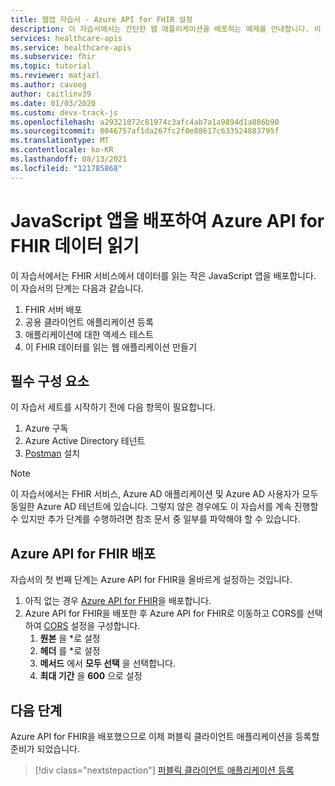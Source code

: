 ```yaml
---
title: 웹앱 자습서 - Azure API for FHIR 설정
description: 이 자습서에서는 간단한 웹 애플리케이션을 배포하는 예제를 안내합니다. 이 첫 번째 자습서에서는 필수 구성 요소 및 Azure API for FHIR 배포에 대해 설명합니다.
services: healthcare-apis
ms.service: healthcare-apis
ms.subservice: fhir
ms.topic: tutorial
ms.reviewer: matjazl
ms.author: cavoeg
author: caitlinv39
ms.date: 01/03/2020
ms.custom: devx-track-js
ms.openlocfilehash: a29321072c81974c3afc4ab7a1a9894d1a886b90
ms.sourcegitcommit: 0046757af1da267fc2f0e88617c633524883795f
ms.translationtype: MT
ms.contentlocale: ko-KR
ms.lasthandoff: 08/13/2021
ms.locfileid: "121785868"
---
```

# <a name="deploy-javascript-app-to-read-data-from-azure-api-for-fhir"></a>JavaScript 앱을 배포하여 Azure API for FHIR 데이터 읽기
이 자습서에서는 FHIR 서비스에서 데이터를 읽는 작은 JavaScript 앱을 배포합니다. 이 자습서의 단계는 다음과 같습니다.
1. FHIR 서버 배포
1. 공용 클라이언트 애플리케이션 등록
1. 애플리케이션에 대한 액세스 테스트
1. 이 FHIR 데이터를 읽는 웹 애플리케이션 만들기

## <a name="prerequisites"></a>필수 구성 요소
이 자습서 세트를 시작하기 전에 다음 항목이 필요합니다.
1. Azure 구독
1. Azure Active Directory 테넌트
1. [Postman](https://www.getpostman.com/) 설치

> [!NOTE]
> 이 자습서에서는 FHIR 서비스, Azure AD 애플리케이션 및 Azure AD 사용자가 모두 동일한 Azure AD 테넌트에 있습니다. 그렇지 않은 경우에도 이 자습서를 계속 진행할 수 있지만 추가 단계를 수행하려면 참조 문서 중 일부를 파악해야 할 수 있습니다.

## <a name="deploy-azure-api-for-fhir"></a>Azure API for FHIR 배포
자습서의 첫 번째 단계는 Azure API for FHIR을 올바르게 설정하는 것입니다.

1. 아직 없는 경우 [Azure API for FHIR](fhir-paas-portal-quickstart.md)을 배포합니다.
1. Azure API for FHIR을 배포한 후 Azure API for FHIR로 이동하고 CORS를 선택하여 [CORS](configure-cross-origin-resource-sharing.md) 설정을 구성합니다. 
    1. **원본** 을 *로 설정
    1. **헤더** 를 *로 설정
    1. **메서드** 에서 **모두 선택** 을 선택합니다.
    1. **최대 기간** 을 **600** 으로 설정

## <a name="next-steps"></a>다음 단계
Azure API for FHIR을 배포했으므로 이제 퍼블릭 클라이언트 애플리케이션을 등록할 준비가 되었습니다.

>[!div class="nextstepaction"]
>[퍼블릭 클라이언트 애플리케이션 등록](tutorial-web-app-public-app-reg.md)
